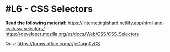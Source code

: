 # #L6 - CSS Selectors

**Read the following material:**
https://internetingishard.netlify.app/html-and-css/css-selectors/
https://developer.mozilla.org/es/docs/Web/CSS/CSS_Selectors

Quiz: https://forms.office.com/r/jcCagg0yCS
